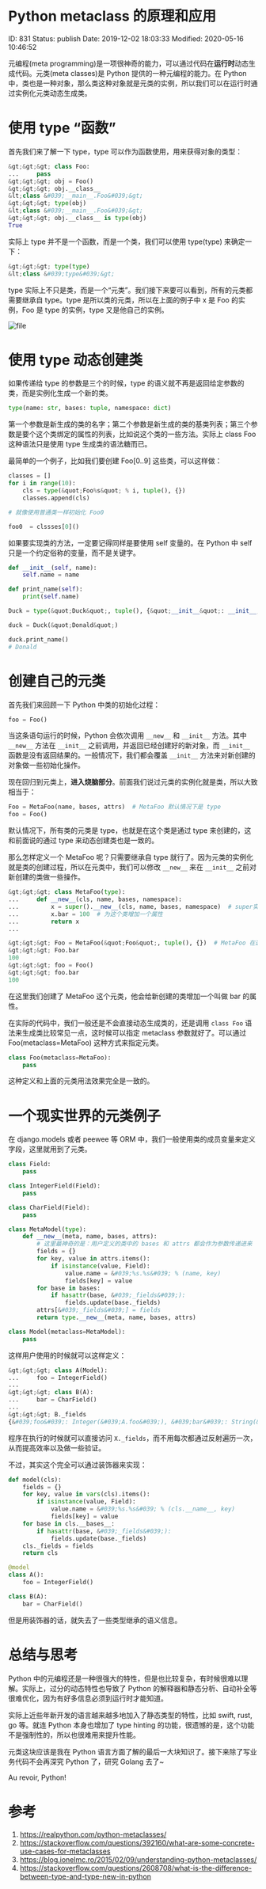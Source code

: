 # Python metaclass 的原理和应用


ID: 831
Status: publish
Date: 2019-12-02 18:03:33
Modified: 2020-05-16 10:46:52


元编程(meta programming)是一项很神奇的能力，可以通过代码在**运行时**动态生成代码。元类(meta classes)是 Python 提供的一种元编程的能力。在 Python 中，类也是一种对象，那么类这种对象就是元类的实例，所以我们可以在运行时通过实例化元类动态生成类。

# 使用 type “函数”

首先我们来了解一下 type，type 可以作为函数使用，用来获得对象的类型：

```python
&gt;&gt;&gt; class Foo:
...     pass
&gt;&gt;&gt; obj = Foo()
&gt;&gt;&gt; obj.__class__
&lt;class &#039;__main__.Foo&#039;&gt;
&gt;&gt;&gt; type(obj)
&lt;class &#039;__main__.Foo&#039;&gt;
&gt;&gt;&gt; obj.__class__ is type(obj)
True
```

实际上 type 并不是一个函数，而是一个类，我们可以使用 type(type) 来确定一下：

```python
&gt;&gt;&gt; type(type)
&lt;class &#039;type&#039;&gt;
```

type 实际上不只是类，而是一个“元类”。我们接下来要可以看到，所有的元类都需要继承自 type。type 是所以类的元类，所以在上面的例子中 x 是 Foo 的实例，Foo 是 type 的实例，type 又是他自己的实例。

![file](https://yifei.me/wp-content/uploads/2019/12/image-1575282914707.png)

# 使用 type 动态创建类

如果传递给 type 的参数是三个的时候，type 的语义就不再是返回给定参数的类，而是实例化生成一个新的类。

```python
type(name: str, bases: tuple, namespace: dict)
```

第一个参数是新生成的类的名字；第二个参数是新生成的类的基类列表；第三个参数是要个这个类绑定的属性的列表，比如说这个类的一些方法。实际上 class Foo 这种语法只是使用 type 生成类的语法糖而已。

最简单的一个例子，比如我们要创建 Foo[0..9] 这些类，可以这样做：

```python
classes = []
for i in range(10):
    cls = type(&quot;Foo%s&quot; % i, tuple(), {})
    classes.append(cls)

# 就像使用普通类一样初始化 Foo0

foo0  = clssses[0]()
```

如果要实现类的方法，一定要记得同样是要使用 self 变量的。在 Python 中 self 只是一个约定俗称的变量，而不是关键字。

```python
def __init__(self, name):
    self.name = name

def print_name(self):
    print(self.name)

Duck = type(&quot;Duck&quot;, tuple(), {&quot;__init__&quot;: __init__, &quot;print_name&quot;: print_name})

duck = Duck(&quot;Donald&quot;)

duck.print_name()
# Donald
```

# 创建自己的元类

首先我们来回顾一下 Python 中类的初始化过程：

```python
foo = Foo()
```

当这条语句运行的时候，Python  会依次调用 `__new__` 和 `__init__` 方法。其中 `__new__` 方法在 `__init__` 之前调用，并返回已经创建好的新对象，而 `__init__` 函数是没有返回结果的。一般情况下，我们都会覆盖 `__init__` 方法来对新创建的对象做一些初始化操作。


现在回归到元类上，**进入烧脑部分**。前面我们说过元类的实例化就是类，所以大致相当于：

```python
Foo = MetaFoo(name, bases, attrs)  # MetaFoo 默认情况下是 type
foo = Foo()
```

默认情况下，所有类的元类是 type，也就是在这个类是通过 type 来创建的，这和前面说的通过 type 来动态创建类也是一致的。

那么怎样定义一个 MetaFoo 呢？只需要继承自 type 就行了。因为元类的实例化就是类的创建过程，所以在元类中，我们可以修改 `__new__` 来在 `__init__` 之前对新创建的类做一些操作。

```python
&gt;&gt;&gt; class MetaFoo(type):
...     def __new__(cls, name, bases, namespace):
...         x = super().__new__(cls, name, bases, namespace)  # super实际上就是 type
...         x.bar = 100  # 为这个类增加一个属性
...         return x
...

&gt;&gt;&gt; Foo = MetaFoo(&quot;Foo&quot;, tuple(), {})  # MetaFoo 在这里就相当于 type 了，可以动态创建类
&gt;&gt;&gt; Foo.bar
100
&gt;&gt;&gt; foo = Foo()
&gt;&gt;&gt; foo.bar
100
```

在这里我们创建了 MetaFoo 这个元类，他会给新创建的类增加一个叫做 bar 的属性。

在实际的代码中，我们一般还是不会直接动态生成类的，还是调用 `class Foo` 语法来生成类比较常见一点，这时候可以指定 metaclass 参数就好了。可以通过 Foo(metaclass=MetaFoo) 这种方式来指定元类。

```python
class Foo(metaclass=MetaFoo):
    pass
```

这种定义和上面的元类用法效果完全是一致的。

# 一个现实世界的元类例子

在 django.models 或者 peewee 等 ORM 中，我们一般使用类的成员变量来定义字段，这里就用到了元类。

```python
class Field:
    pass

class IntegerField(Field):
    pass

class CharField(Field):
    pass

class MetaModel(type):
    def __new__(meta, name, bases, attrs):
        # 这里最神奇的是：用户定义的类中的 bases 和 attrs 都会作为参数传递进来
        fields = {}
        for key, value in attrs.items():
            if isinstance(value, Field):
                value.name = &#039;%s.%s&#039; % (name, key)
                fields[key] = value
        for base in bases:
            if hasattr(base, &#039;_fields&#039;):
                fields.update(base._fields)
        attrs[&#039;_fields&#039;] = fields
        return type.__new__(meta, name, bases, attrs)

class Model(metaclass=MetaModel):
    pass
```

这样用户使用的时候就可以这样定义：

```python
&gt;&gt;&gt; class A(Model):
...     foo = IntegerField()
...
&gt;&gt;&gt; class B(A):
...     bar = CharField()
...
&gt;&gt;&gt; B._fields
{&#039;foo&#039;: Integer(&#039;A.foo&#039;), &#039;bar&#039;: String(&#039;B.bar&#039;)}
```

程序在执行的时候就可以直接访问 `X._fields`，而不用每次都通过反射遍历一次，从而提高效率以及做一些验证。

不过，其实这个完全可以通过装饰器来实现：

```python
def model(cls):
    fields = {}
    for key, value in vars(cls).items():
        if isinstance(value, Field):
            value.name = &#039;%s.%s&#039; % (cls.__name__, key)
            fields[key] = value
    for base in cls.__bases__:
        if hasattr(base, &#039;_fields&#039;):
            fields.update(base._fields)
    cls._fields = fields
    return cls

@model
class A():
    foo = IntegerField()

class B(A):
    bar = CharField()
```

但是用装饰器的话，就失去了一些类型继承的语义信息。

# 总结与思考

Python 中的元编程还是一种很强大的特性，但是也比较复杂，有时候很难以理解。实际上，过分的动态特性也导致了 Python 的解释器和静态分析、自动补全等很难优化，因为有好多信息必须到运行时才能知道。

实际上近些年新开发的语言越来越多地加入了静态类型的特性，比如 swift, rust, go 等。就连 Python 本身也增加了 type hinting 的功能，很遗憾的是，这个功能不是强制性的，所以也很难用来提升性能。

元类这块应该是我在 Python 语言方面了解的最后一大块知识了。接下来除了写业务代码不会再深究 Python 了，研究 Golang 去了~

Au revoir, Python!

# 参考

1. https://realpython.com/python-metaclasses/
2. https://stackoverflow.com/questions/392160/what-are-some-concrete-use-cases-for-metaclasses
3. https://blog.ionelmc.ro/2015/02/09/understanding-python-metaclasses/
4. https://stackoverflow.com/questions/2608708/what-is-the-difference-between-type-and-type-new-in-python



